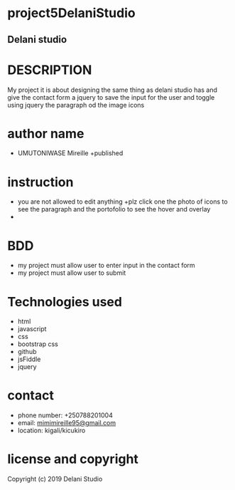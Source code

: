 # project5DelaniStudio
## Delani studio
# DESCRIPTION
My project it is about designing the same thing as delani studio has and give the contact form  a jquery to save the input for the user and toggle using jquery the paragraph od the image icons
# author name 
+ UMUTONIWASE Mireille
+published
# instruction
+ you are not allowed to edit anything
+plz click one the photo of icons to see the paragraph  and the portofolio to see the hover and overlay
+
# BDD
+ my project must allow user to enter input in the contact form
+ my project must allow user to submit 

# Technologies used
+ html
+ javascript
+ css
+ bootstrap css
+ github
+ jsFiddle
+ jquery

# contact
+ phone number: +250788201004
+ email: mimimireille95@gmail.com
+ location: kigali/kicukiro

# license and copyright

Copyright (c) 2019 Delani Studio 
  